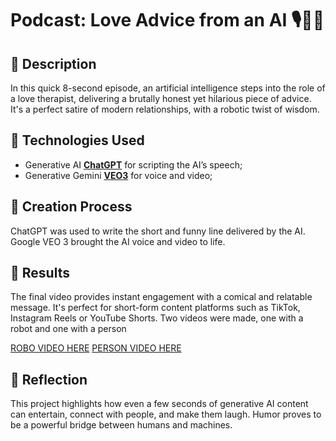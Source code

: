 # Podcast: Love Advice from an AI 🎙️🤖💔

## 📒 Description
In this quick 8-second episode, an artificial intelligence steps into the role of a love therapist, delivering a brutally honest yet hilarious piece of advice. It's a perfect satire of modern relationships, with a robotic twist of wisdom.

## 🤖 Technologies Used
- Generative AI **[ChatGPT](https://chat.openai.com)** for scripting the AI’s speech;
- Generative Gemini **[VEO3](https://gemini.google.com)** for voice and video;

## 🧐 Creation Process
ChatGPT was used to write the short and funny line delivered by the AI. Google VEO 3 brought the AI voice and video to life.

## 🚀 Results
The final video provides instant engagement with a comical and relatable message. It's perfect for short-form content platforms such as TikTok, Instagram Reels or YouTube Shorts.
Two videos were made, one with a robot and one with a person

[ROBO VIDEO HERE]()
[PERSON VIDEO HERE]()

## 💭 Reflection
This project highlights how even a few seconds of generative AI content can entertain, connect with people, and make them laugh. Humor proves to be a powerful bridge between humans and machines.
